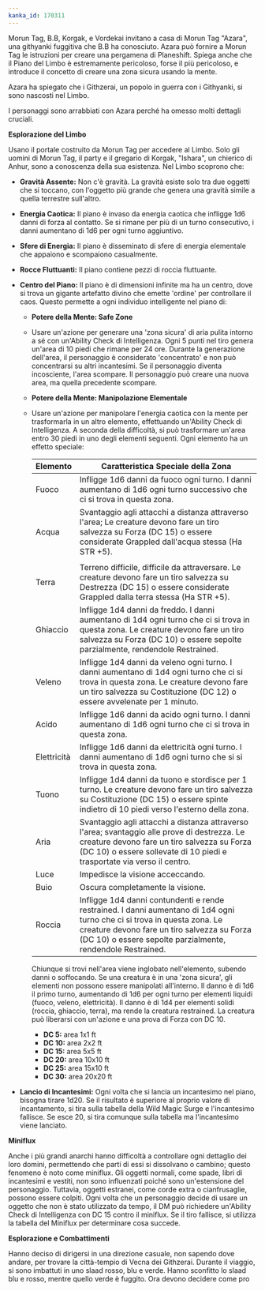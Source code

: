 ```yaml
---
kanka_id: 170311
---
```


Morun Tag, B.B, Korgak, e Vordekai invitano a casa di Morun Tag "Azara", una githyanki fuggitiva che B.B ha conosciuto. Azara può fornire a Morun Tag le istruzioni per creare una pergamena di Planeshift. Spiega anche che il Piano del Limbo è estremamente pericoloso, forse il più pericoloso, e introduce il concetto di creare una zona sicura usando la mente.

Azara ha spiegato che i Githzerai, un popolo in guerra con i Githyanki, si sono nascosti nel Limbo.

I personaggi sono arrabbiati con Azara perché ha omesso molti dettagli cruciali.

**Esplorazione del Limbo**

Usano il portale costruito da Morun Tag per accedere al Limbo. Solo gli uomini di Morun Tag, il party e il gregario di Korgak, "Ishara", un chierico di Anhur, sono a conoscenza della sua esistenza. Nel Limbo scoprono che:

* **Gravità Assente:** Non c'è gravità. La gravità esiste solo tra due oggetti che si toccano, con l'oggetto più grande che genera una gravità simile a quella terrestre sull'altro.
* **Energia Caotica:** Il piano è invaso da energia caotica che infligge 1d6 danni di forza al contatto. Se si rimane per più di un turno consecutivo, i danni aumentano di 1d6 per ogni turno aggiuntivo.
* **Sfere di Energia:** Il piano è disseminato di sfere di energia elementale che appaiono e scompaiono casualmente.
* **Rocce Fluttuanti:** Il piano contiene pezzi di roccia fluttuante.
* **Centro del Piano:** Il piano è di dimensioni infinite ma ha un centro, dove si trova un gigante artefatto divino che emette 'ordine' per controllare il caos. Questo permette a ogni individuo intelligente nel piano di:

  + **Potere della Mente: Safe Zone**
  + Usare un'azione per generare una 'zona sicura' di aria pulita intorno a sé con un'Ability Check di Intelligenza. Ogni 5 punti nel tiro genera un'area di 10 piedi che rimane per 24 ore. Durante la generazione dell'area, il personaggio è considerato 'concentrato' e non può concentrarsi su altri incantesimi. Se il personaggio diventa incosciente, l'area scompare. Il personaggio può creare una nuova area, ma quella precedente scompare.
  + **Potere della Mente: Manipolazione Elementale**
  + Usare un'azione per manipolare l'energia caotica con la mente per trasformarla in un altro elemento, effettuando un'Ability Check di Intelligenza. A seconda della difficoltà, si può trasformare un'area entro 30 piedi in uno degli elementi seguenti. Ogni elemento ha un effetto speciale:

    | Elemento | Caratteristica Speciale della Zona |
    | --- | --- |
    | Fuoco | Infligge 1d6 danni da fuoco ogni turno. I danni aumentano di 1d6 ogni turno successivo che ci si trova in questa zona. |
    | Acqua | Svantaggio agli attacchi a distanza attraverso l'area; Le creature devono fare un tiro salvezza su Forza (DC 15) o essere considerate Grappled dall'acqua stessa (Ha STR +5). |
    |  |  |
    | Terra | Terreno difficile, difficile da attraversare. Le creature devono fare un tiro salvezza su Destrezza (DC 15) o essere considerate Grappled dalla terra stessa (Ha STR +5). |
    | Ghiaccio | Infligge 1d4 danni da freddo. I danni aumentano di 1d4 ogni turno che ci si trova in questa zona. Le creature devono fare un tiro salvezza su Forza (DC 10) o essere sepolte parzialmente, rendendole Restrained. |
    | Veleno | Infligge 1d4 danni da veleno ogni turno. I danni aumentano di 1d4 ogni turno che ci si trova in questa zona. Le creature devono fare un tiro salvezza su Costituzione (DC 12) o essere avvelenate per 1 minuto. |
    | Acido | Infligge 1d6 danni da acido ogni turno. I danni aumentano di 1d6 ogni turno che ci si trova in questa zona. |
    | Elettricità | Infligge 1d6 danni da elettricità ogni turno. I danni aumentano di 1d6 ogni turno che si si trova in questa zona. |
    | Tuono | Infligge 1d4 danni da tuono e stordisce per 1 turno. Le creature devono fare un tiro salvezza su Costituzione (DC 15) o essere spinte indietro di 10 piedi verso l'esterno della zona. |
    | Aria | Svantaggio agli attacchi a distanza attraverso l'area; svantaggio alle prove di destrezza. Le creature devono fare un tiro salvezza su Forza (DC 10) o essere sollevate di 10 piedi e trasportate via verso il centro. |
    | Luce | Impedisce la visione acceccando. |
    | Buio | Oscura completamente la visione. |
    | Roccia | Infligge 1d4 danni contundenti e rende restrained. I danni aumentano di 1d4 ogni turno che ci si trova in questa zona. Le creature devono fare un tiro salvezza su Forza (DC 10) o essere sepolte parzialmente, rendendole Restrained. |

    Chiunque si trovi nell'area viene inglobato nell'elemento, subendo danni o soffocando. Se una creatura è in una 'zona sicura', gli elementi non possono essere manipolati all'interno. Il danno è di 1d6 il primo turno, aumentando di 1d6 per ogni turno per elementi liquidi (fuoco, veleno, elettricità). Il danno è di 1d4 per elementi solidi (roccia, ghiaccio, terra), ma rende la creatura restrained. La creatura può liberarsi con un'azione e una prova di Forza con DC 10.

    - **DC 5:** area 1x1 ft
    - **DC 10:** area 2x2 ft
    - **DC 15:** area 5x5 ft
    - **DC 20:** area 10x10 ft
    - **DC 25:** area 15x10 ft
    - **DC 30:** area 20x20 ft
* **Lancio di Incantesimi:** Ogni volta che si lancia un incantesimo nel piano, bisogna tirare 1d20. Se il risultato è superiore al proprio valore di incantamento, si tira sulla tabella della Wild Magic Surge e l'incantesimo fallisce. Se esce 20, si tira comunque sulla tabella ma l'incantesimo viene lanciato.

**Miniflux**

Anche i più grandi anarchi hanno difficoltà a controllare ogni dettaglio dei loro domini, permettendo che parti di essi si dissolvano o cambino; questo fenomeno è noto come miniflux. Gli oggetti normali, come spade, libri di incantesimi e vestiti, non sono influenzati poiché sono un'estensione del personaggio. Tuttavia, oggetti estranei, come corde extra o cianfrusaglie, possono essere colpiti. Ogni volta che un personaggio decide di usare un oggetto che non è stato utilizzato da tempo, il DM può richiedere un'Ability Check di Intelligenza con DC 15 contro il miniflux. Se il tiro fallisce, si utilizza la tabella del Miniflux per determinare cosa succede.

**Esplorazione e Combattimenti**

Hanno deciso di dirigersi in una direzione casuale, non sapendo dove andare, per trovare la città-tempio di Vecna dei Githzerai. Durante il viaggio, si sono imbattuti in uno slaad rosso, blu e verde. Hanno sconfitto lo slaad blu e rosso, mentre quello verde è fuggito. Ora devono decidere come pro